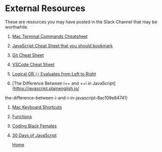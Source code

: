 # External Resources

These are resources you may have posted in the Slack Channel that may be worthwhile.

1. [Mac Terminal Commands Cheatsheet](mac-terminal-commands.pdf)

1. [JavaScript Cheat Sheet that you should bookmark](https://dev.to/j471n/javascript-cheat-sheet-you-needed-2id)

1. [Git Cheat Sheet](assets)

1. [VSCode Cheat Sheet](assets)

1. [Logical OR `||` Evaluates from Left to Right](https://developer.mozilla.org/en-US/docs/Web/JavaScript/Reference/Operators/Logical_OR)

1. [The Difference Between i++ and ++i in JavaScript](https://javascript.plainenglish.io/

the-difference-between-i-and-i-in-javascript-8ac109e84741)

1. [Mac Keyboard Shortcuts](https://support.apple.com/en-us/HT201236)

1. [Functions](https://www.programiz.com/javascript/function)

1. [Coding Black Females](https://codingblackfemales.com/programmes?p=programmes.html?p=cbfmentorshipmentee)

1. [30 Days of JavaScript](https://github.com/Asabeneh/30-Days-Of-JavaScript)

   [Home][def]

[def]: README.md
